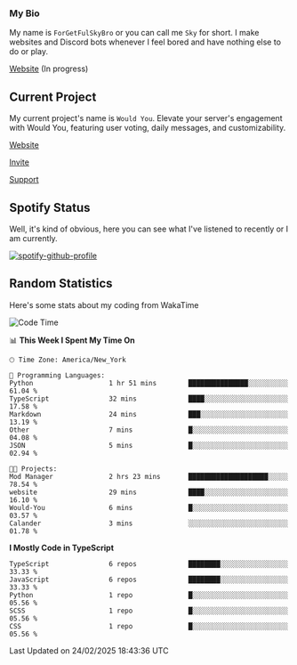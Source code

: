 ### My Bio 

My name is `ForGetFulSkyBro` or you can call me `Sky` for short. I make websites and Discord bots whenever I feel bored and have nothing else to do or play.

[Website](https://forgetful.vercel.app) (In progress)

## Current Project

My current project's name is `Would You`. Elevate your server's engagement with Would You, featuring user voting, daily messages, and customizability.

[Website](https://wouldyoubot.gg)

[Invite](https://wouldyoubot.gg/invite)

[Support](https://wouldyoubot.gg/discord)

## Spotify Status

Well, it's kind of obvious, here you can see what I've listened to recently or I am currently.

[![spotify-github-profile](https://spotify-github-profile.kittinanx.com/api/view?uid=8fw8wluifdebs12yo4k3j0h6c&cover_image=true&theme=novatorem&show_offline=false&background_color=121212&interchange=false&bar_color=53b14f&bar_color_cover=false)](https://github.com/kittinan/spotify-github-profile)


## Random Statistics

Here's some stats about my coding from WakaTime

<!--START_SECTION:waka-->
![Code Time](http://img.shields.io/badge/Code%20Time-1%2C461%20hrs%2010%20mins-blue)

📊 **This Week I Spent My Time On** 

```text
🕑︎ Time Zone: America/New_York

💬 Programming Languages: 
Python                   1 hr 51 mins        ███████████████░░░░░░░░░░   61.04 % 
TypeScript               32 mins             ████░░░░░░░░░░░░░░░░░░░░░   17.58 % 
Markdown                 24 mins             ███░░░░░░░░░░░░░░░░░░░░░░   13.19 % 
Other                    7 mins              █░░░░░░░░░░░░░░░░░░░░░░░░   04.08 % 
JSON                     5 mins              █░░░░░░░░░░░░░░░░░░░░░░░░   02.94 % 

🐱‍💻 Projects: 
Mod Manager              2 hrs 23 mins       ████████████████████░░░░░   78.54 % 
website                  29 mins             ████░░░░░░░░░░░░░░░░░░░░░   16.10 % 
Would-You                6 mins              █░░░░░░░░░░░░░░░░░░░░░░░░   03.57 % 
Calander                 3 mins              ░░░░░░░░░░░░░░░░░░░░░░░░░   01.78 % 
```

**I Mostly Code in TypeScript** 

```text
TypeScript               6 repos             ████████░░░░░░░░░░░░░░░░░   33.33 % 
JavaScript               6 repos             ████████░░░░░░░░░░░░░░░░░   33.33 % 
Python                   1 repo              █░░░░░░░░░░░░░░░░░░░░░░░░   05.56 % 
SCSS                     1 repo              █░░░░░░░░░░░░░░░░░░░░░░░░   05.56 % 
CSS                      1 repo              █░░░░░░░░░░░░░░░░░░░░░░░░   05.56 % 
```




 Last Updated on 24/02/2025 18:43:36 UTC
<!--END_SECTION:waka-->

